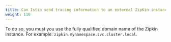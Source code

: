 ```yaml
---
title: Can Istio send tracing information to an external ZipKin instance?
weight: 110
---
```


To do so, you must you use the fully qualified domain name of the Zipkin instance. For example:
`zipkin.mynamespace.svc.cluster.local`.
